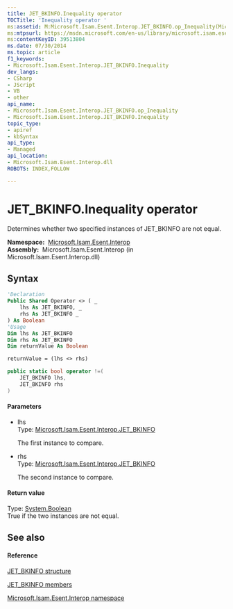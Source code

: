 ```yaml
---
title: JET_BKINFO.Inequality operator 
TOCTitle: 'Inequality operator '
ms:assetid: M:Microsoft.Isam.Esent.Interop.JET_BKINFO.op_Inequality(Microsoft.Isam.Esent.Interop.JET_BKINFO,Microsoft.Isam.Esent.Interop.JET_BKINFO)
ms:mtpsurl: https://msdn.microsoft.com/en-us/library/microsoft.isam.esent.interop.jet_bkinfo.op_inequality(v=EXCHG.10)
ms:contentKeyID: 39513804
ms.date: 07/30/2014
ms.topic: article
f1_keywords:
- Microsoft.Isam.Esent.Interop.JET_BKINFO.Inequality
dev_langs:
- CSharp
- JScript
- VB
- other
api_name: 
- Microsoft.Isam.Esent.Interop.JET_BKINFO.op_Inequality
- Microsoft.Isam.Esent.Interop.JET_BKINFO.Inequality
topic_type: 
- apiref
- kbSyntax
api_type: 
- Managed
api_location: 
- Microsoft.Isam.Esent.Interop.dll
ROBOTS: INDEX,FOLLOW

---
```


# JET_BKINFO.Inequality operator

Determines whether two specified instances of JET_BKINFO are not equal.

**Namespace:**  [Microsoft.Isam.Esent.Interop](hh596136\(v=exchg.10\).md)  
**Assembly:**  Microsoft.Isam.Esent.Interop (in Microsoft.Isam.Esent.Interop.dll)

## Syntax

``` vb
'Declaration
Public Shared Operator <> ( _
    lhs As JET_BKINFO, _
    rhs As JET_BKINFO _
) As Boolean
'Usage
Dim lhs As JET_BKINFO
Dim rhs As JET_BKINFO
Dim returnValue As Boolean

returnValue = (lhs <> rhs)
```

``` csharp
public static bool operator !=(
    JET_BKINFO lhs,
    JET_BKINFO rhs
)
```

#### Parameters

  - lhs  
    Type: [Microsoft.Isam.Esent.Interop.JET_BKINFO](hh577892\(v=exchg.10\).md)  
    
    The first instance to compare.

<!-- end list -->

  - rhs  
    Type: [Microsoft.Isam.Esent.Interop.JET_BKINFO](hh577892\(v=exchg.10\).md)  
    
    The second instance to compare.

#### Return value

Type: [System.Boolean](https://docs.microsoft.com/dotnet/api/system.boolean?redirectedfrom=MSDN)  
True if the two instances are not equal.  

## See also

#### Reference

[JET_BKINFO structure](hh577892\(v=exchg.10\).md)

[JET_BKINFO members](hh557851\(v=exchg.10\).md)

[Microsoft.Isam.Esent.Interop namespace](hh596136\(v=exchg.10\).md)

